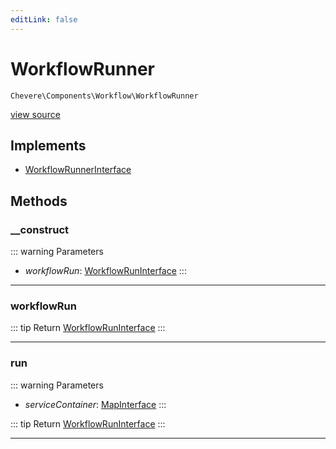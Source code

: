 ```yaml
---
editLink: false
---
```


# WorkflowRunner

`Chevere\Components\Workflow\WorkflowRunner`

[view source](https://github.com/chevere/chevere/blob/main/src/Chevere/Components/Workflow/WorkflowRunner.php)

## Implements

- [WorkflowRunnerInterface](../../Interfaces/Workflow/WorkflowRunnerInterface.md)

## Methods

### __construct

::: warning Parameters
- *workflowRun*: [WorkflowRunInterface](../../Interfaces/Workflow/WorkflowRunInterface.md)
:::

---

### workflowRun

::: tip Return
[WorkflowRunInterface](../../Interfaces/Workflow/WorkflowRunInterface.md)
:::

---

### run

::: warning Parameters
- *serviceContainer*: [MapInterface](../../Interfaces/DataStructure/MapInterface.md)
:::

::: tip Return
[WorkflowRunInterface](../../Interfaces/Workflow/WorkflowRunInterface.md)
:::

---
